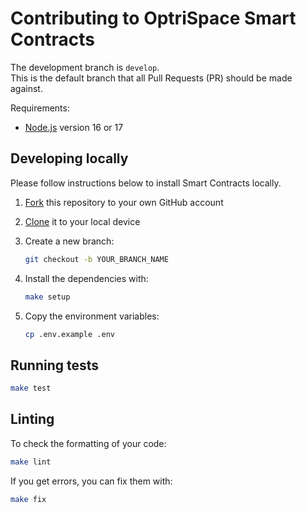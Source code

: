 # Contributing to OptriSpace Smart Contracts

The development branch is `develop`.\
This is the default branch that all Pull Requests (PR) should be made against.

Requirements:

- [Node.js](https://nodejs.org/en/) version 16 or 17

## Developing locally

Please follow instructions below to install Smart Contracts locally.

1. [Fork](https://help.github.com/articles/fork-a-repo/)
   this repository to your own GitHub account

2. [Clone](https://help.github.com/articles/cloning-a-repository/)
   it to your local device

3. Create a new branch:

   ```sh
   git checkout -b YOUR_BRANCH_NAME
   ```

4. Install the dependencies with:

   ```sh
   make setup
   ```

5. Copy the environment variables:

   ```sh
   cp .env.example .env
   ```

## Running tests

```sh
make test
```

## Linting

To check the formatting of your code:

```sh
make lint
```

If you get errors, you can fix them with:

```sh
make fix
```
